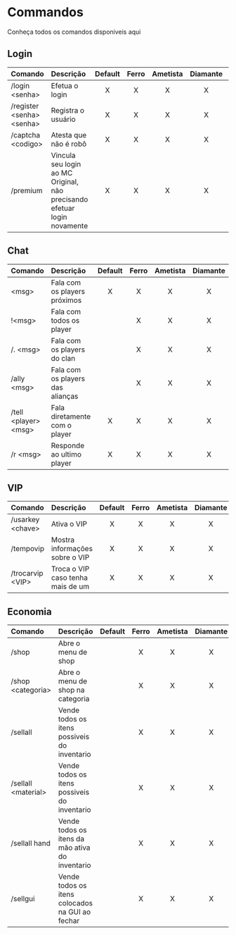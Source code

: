 # Commandos

Conheça todos os comandos disponiveis aqui

## Login

| Comando                                  | Descrição                             | Default | Ferro | Ametista | Diamante | Neterita |
|:-----------------------------------------|:--------------------------------------|:-------:|:-----:|:--------:|:--------:|:--------:|
| /login &lt;senha&gt;                     | Efetua o login                        | X       | X     | X        | X        | X        |
| /register &lt;senha&gt; &lt;senha&gt;    | Registra o usuário                    | X       | X     | X        | X        | X        |
| /captcha &lt;codigo&gt;                  | Atesta que não é robô                 | X       | X     | X        | X        | X        |
| /premium                                 | Vincula seu login ao MC Original, não precisando efetuar login novamente      | X       | X     | X        | X        | X        |

## Chat

| Comando                                  | Descrição                             | Default | Ferro | Ametista | Diamante | Neterita |
|:-----------------------------------------|:--------------------------------------|:-------:|:-----:|:--------:|:--------:|:--------:|
| &lt;msg&gt;                              | Fala com os players próximos          | X       | X     | X        | X        | X        |
| !&lt;msg&gt;                             | Fala com todos os player              |         | X     | X        | X        | X        |
| /. &lt;msg&gt;                           | Fala com os players do clan           |         | X     | X        | X        | X        |
| /ally &lt;msg&gt;                        | Fala com os players das alianças      |         | X     | X        | X        | X        |
| /tell &lt;player&gt; &lt;msg&gt;         | Fala diretamente com o player         | X       | X     | X        | X        | X        |
| /r &lt;msg&gt;                           | Responde ao ultimo player             | X       | X     | X        | X        | X        |

## VIP

| Comando                                  | Descrição                             | Default | Ferro | Ametista | Diamante | Neterita |
|:-----------------------------------------|:--------------------------------------|:-------:|:-----:|:--------:|:--------:|:--------:|
| /usarkey &lt;chave&gt;                   | Ativa o VIP                           | X       | X     | X        | X        | X        |
| /tempovip                                | Mostra informações sobre o VIP        | X       | X     | X        | X        | X        |
| /trocarvip &lt;VIP&gt;                   | Troca o VIP caso tenha mais de um     | X       | X     | X        | X        | X        |


## Economia

| Comando                        | Descrição                                       | Default | Ferro | Ametista | Diamante | Neterita |
|:-------------------------------|:------------------------------------------------|:-------:|:-----:|:--------:|:--------:|:--------:|
| /shop                          | Abre o menu de shop                             |         | X     | X        | X        | X        |
| /shop &lt;categoria&gt;        | Abre o menu de shop na categoria                |         | X     | X        | X        | X        |
| /sellall                       | Vende todos os itens possiveis do inventario    |         | X     | X        | X        | X        |
| /sellall &lt;material&gt;      | Vende todos os itens possiveis do inventario    |         | X     | X        | X        | X        |
| /sellall hand                  | Vende todos os itens da mão ativa do inventario |         | X     | X        | X        | X        |
| /sellgui                       | Vende todos os itens colocados na GUI ao fechar |         | X     | X        | X        | X        |
